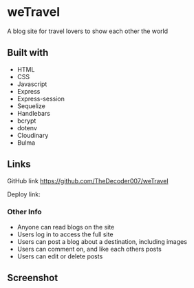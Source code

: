 # weTravel
A blog site for travel lovers to show each other the world

## Built with
* HTML
* CSS
* Javascript
* Express
* Express-session
* Sequelize
* Handlebars
* bcrypt
* dotenv
* Cloudinary
* Bulma

## Links
GitHub link https://github.com/TheDecoder007/weTravel

Deploy link:

### Other Info
* Anyone can read blogs on the site
* Users log in to access the full site
* Users can post a blog about a destination, including images
* Users can comment on, and like each others posts
* Users can edit or delete posts

## Screenshot


